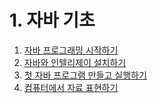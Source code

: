 # 1. 자바 기초

01. [자바 프로그래밍 시작하기](https://github.com/SungbinYang/Java/tree/main/src/me/sungbin/chapter1/ch01_01)
02. [자바와 인텔리제이 설치하기](https://github.com/SungbinYang/Java/tree/main/src/me/sungbin/chapter1/ch01_02)
03. [첫 자바 프로그램 만들고 실행하기](https://github.com/SungbinYang/Java/tree/main/src/me/sungbin/chapter1/ch01_03)
04. [컴퓨터에서 자료 표현하기]() 
